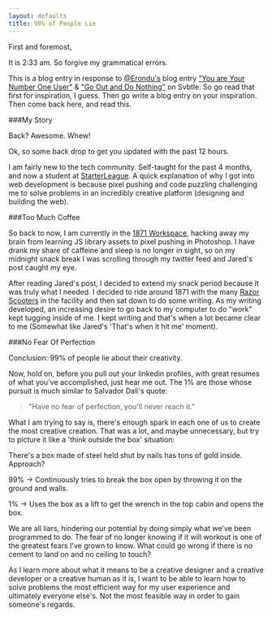 ```yaml
---
layout: defaults
title: 99% of People Lie
---
```


First and foremost,

It is 2:33 am. So forgive my grammatical errors.

This is a blog entry in response to [@Erondu's](http://twitter.com/erondu "@Erondu") blog entry ["You are Your Number One User"](http://blog.jarederondu.com/you-are-your-number-one-user "You are Your Number One User") & ["Go Out and Do Nothing"](http://blog.jarederondu.com/go-outside-and-do-nothing "Go Out and Do Nothing") on Svbtle. So go read that first for inspiration, I guess. Then go write a blog entry on your inspiration. Then come back here, and read this.

###My Story

Back? Awesome. Whew!

Ok, so some back drop to get you updated with the past 12 hours.

I am fairly new to the tech community. Self-taught for the past 4 months, and now a student at [StarterLeague](http://starterleague.com "StarterLeague"). A quick explanation of why I got into web development is because pixel pushing and code puzzling challenging me to solve problems in an incredibly creative platform (designing and building the web). 

###Too Much Coffee

So back to now, I am currently in the [1871 Workspace](http://1871.com "1871"), hacking away my brain from learning JS library assets to pixel pushing in Photoshop. I have drank my share of caffeine and sleep is no longer in sight, so on my midnight snack break I was scrolling through my twitter feed and Jared's post caught my eye.

After reading Jared's post, I decided to extend my snack period because it was truly what I needed. I decided to ride around 1871 with the many [Razor Scooters](https://i.chzbgr.com/maxW500/6687127040/hD56DB022/ "Razor Scooters") in the facility and then sat down to do some writing. As my writing developed, an increasing desire to go back to my computer to do "work" kept tugging inside of me. I kept writing and that's when a lot became clear to me (Somewhat like Jared's 'That's when it hit me' moment).

###No Fear Of Perfection

Conclusion: 99% of people lie about their creativity.

Now, hold on, before you pull out your linkedin profiles, with great resumes of what you've accomplished, just hear me out. The 1% are those whose pursuit is much similar to Salvador Dali's quote:

> "Have no fear of perfection, you'll never reach it."

What I am trying to say is, there's enough spark in each one of us to create the most creative creation. That was a lot, and maybe unnecessary, but try to picture it like a 'think outside the box' situation:

There's a box made of steel held shut by nails has tons of gold inside. Approach?

99% -> Continuously tries to break the box open by throwing it on the ground and walls. 

1% -> Uses the box as a lift to get the wrench in the top cabin and opens the box.

We are all liars, hindering our potential by doing simply what we've been programmed to do. The fear of no longer knowing if it will workout is one of the greatest fears I've grown to know. What could go wrong if there is no cement to land on and no ceiling to touch?

As I learn more about what it means to be a creative designer and a creative developer or a creative human as it is, I want to be able to learn how to solve problems the most efficient way for my user experience and ultimately everyone else's. Not the most feasible way in order to gain someone's regards.